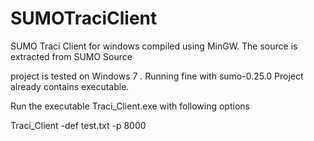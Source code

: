 # SUMOTraciClient
SUMO Traci Client for windows compiled using MinGW. The source is extracted from SUMO Source  

project is tested on Windows 7 .
Running fine with sumo-0.25.0
Project already contains executable.

Run the executable Traci_Client.exe with following options

Traci_Client -def test.txt -p 8000

